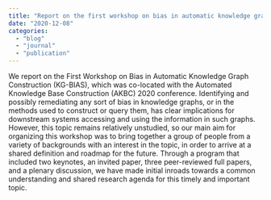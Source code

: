 ```yaml
---
title: "Report on the first workshop on bias in automatic knowledge graph construction at AKBC 2020"
date: "2020-12-08"
categories:
  - "blog"
  - "journal"
  - "publication"
---
```


We report on the First Workshop on Bias in Automatic Knowledge Graph Construction (KG-BIAS), which was co-located with the Automated Knowledge Base Construction (AKBC) 2020 conference. Identifying and possibly remediating any sort of bias in knowledge graphs, or in the methods used to construct or query them, has clear implications for downstream systems accessing and using the information in such graphs. However, this topic remains relatively unstudied, so our main aim for organizing this workshop was to bring together a group of people from a variety of backgrounds with an interest in the topic, in order to arrive at a shared definition and roadmap for the future. Through a program that included two keynotes, an invited paper, three peer-reviewed full papers, and a plenary discussion, we have made initial inroads towards a common understanding and shared research agenda for this timely and important topic.
